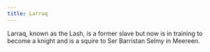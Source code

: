 ```yaml
---
title: Larraq
---
```


Larraq, known as the Lash, is a former slave but now is in training to become a knight and is a squire to Ser Barristan Selmy in Meereen.


